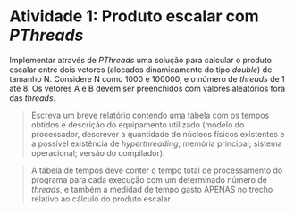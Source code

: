 # Atividade 1: Produto escalar com _PThreads_

Implementar através de _PThreads_ uma solução para calcular o produto escalar entre dois vetores (alocados dinamicamente do tipo _double_) de tamanho N. Considere N como 1000 e 100000, e o número de _threads_ de 1 até 8. Os vetores A e B devem ser preenchidos com valores aleatórios fora das _threads_.

> Escreva um breve relatório contendo uma tabela com os tempos obtidos e descrição do equipamento utilizado (modelo do processador, descrever a quantidade de núcleos físicos existentes e a possível existência de _hyperthreading_; memória principal; sistema operacional; versão do compilador).

> A tabela de tempos deve conter o tempo total de processamento do programa para cada execução com um determinado número de _threads_, e também a medidad de tempo gasto APENAS no trecho relativo ao cálculo do produto escalar.
